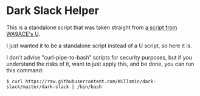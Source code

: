 # Dark Slack Helper

This is a standalone script that was taken straight from [a script from WA9ACE's U](https://gitlab.com/WA9ACE/U/blob/master/packages/slack.rb).

I just wanted it to be a standalone script instead of a U script, so here it is.

I don't advise "curl-pipe-to-bash" scripts for security purposes, but if you understand the risks of it, want to just apply this, and be done, you can run this command:
```
$ curl https://raw.githubusercontent.com/Willamin/dark-slack/master/dark-slack | /bin/bash
```
